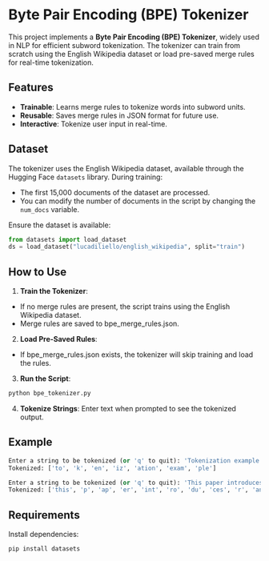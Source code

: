 # Byte Pair Encoding (BPE) Tokenizer

This project implements a **Byte Pair Encoding (BPE) Tokenizer**, widely used in NLP for efficient subword tokenization. The tokenizer can train from scratch using the English Wikipedia dataset or load pre-saved merge rules for real-time tokenization.

## Features
- **Trainable**: Learns merge rules to tokenize words into subword units.
- **Reusable**: Saves merge rules in JSON format for future use.
- **Interactive**: Tokenize user input in real-time.

## Dataset
The tokenizer uses the English Wikipedia dataset, available through the Hugging Face `datasets` library. During training:
- The first 15,000 documents of the dataset are processed.
- You can modify the number of documents in the script by changing the `num_docs` variable.

Ensure the dataset is available:
```python
from datasets import load_dataset
ds = load_dataset("lucadiliello/english_wikipedia", split="train")
```
## How to Use
1. **Train the Tokenizer**:
- If no merge rules are present, the script trains using the English Wikipedia dataset.
- Merge rules are saved to bpe_merge_rules.json.

2. **Load Pre-Saved Rules**:
- If bpe_merge_rules.json exists, the tokenizer will skip training and load the rules.

3. **Run the Script**:
  ```python
  python bpe_tokenizer.py
  ```
4. **Tokenize Strings**: Enter text when prompted to see the tokenized output.

## Example
```python
Enter a string to be tokenized (or 'q' to quit): 'Tokenization example'
Tokenized: ['to', 'k', 'en', 'iz', 'ation', 'exam', 'ple']
```
```python
Enter a string to be tokenized (or 'q' to quit): 'This paper introduces Random Multimodel Deep Learning'
Tokenized: ['this', 'p', 'ap', 'er', 'int', 'ro', 'du', 'ces', 'r', 'and', 'om', 'm', 'ul', 'tim', 'o', 'de', 'l', 'de', 'ep', 'le', 'ar', 'ning']
```
## Requirements
Install dependencies:
```python
pip install datasets
```



